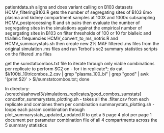  patientdata.sh aligns and does variant calling on B103 datasets
 HCMV_filteringB103.R gets the number of segregating sites of B103 6mo plasma and kidney compartment samples at 100X and 1000x subsampling 
 HCMV_postprocessing R and sh pairs then evaluate the number of segregating sites in the simulations against the empirical number of segergating sites in B103 on filter thresholds of 100 or 10 for bialleic and triallelic frequencies
 HCMV_convert_to_ms_notris.R and HCMV_summarystats.sh then create new 2% MAF filtered .ms files from the original simulation .ms files and run Terbot's sc2 summary statistics scripts on the filtered .ms files


 get the sumstatcombos.txt file to iterate through only viable combinations per replicate to perform SC2 on - 
 for i in replicate*; do cat $i/100bi_10tricombos_2.csv | grep "plasma_100_bi" | grep "good" | awk '{print $2}' > $i/sumstatcombos.txt; done 


In directory: /scratch/aahowel3/simulations_replicates/good_combos_sumstats] 
concatfor_summarystats_plotting.sh - takes all the .filter.csv from each replicate and combines them per combination
summarystats_plotting.sh - loops each param combination through plot_summarystats_updated_updated.R to get a 5 page 4 plot per page 1 document per parameter combination file of all 4 compartments across the 5 summary statistics 
